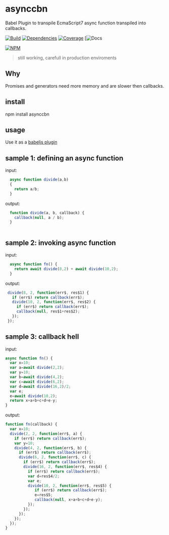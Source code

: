 # asynccbn 
Babel Plugin to transpile EcmaScript7 async function transpiled into callbacks.

[![Build](https://travis-ci.org/thr0w/asynccbn.png)](https://travis-ci.org/thr0w/asynccbn) [![Dependencies](https://david-dm.org/thr0w/asynccbn.svg)](https://david-dm.org/thr0w/asynccbn) [![Coverage](https://img.shields.io/coveralls/thr0w/asynccbn.svg)](https://coveralls.io/r/thr0w/asynccbn?branch=master)
[![Docs](https://inch-ci.org/github/thr0w/asynccbn.svg?branch=master)

[![NPM](https://nodei.co/npm/asynccbn.png?downloads=true)](https://nodei.co/npm/asynccbn/)

> still working, carefull in production enviroments

## Why

Promises and generators need more memory and are slower then callbacks.

## install
npm install asynccbn

## usage 

Use it as a [babeljs plugin](https://babeljs.io/docs/advanced/plugins/)

## sample 1: defining an async function
input:
```javascript
  async function divide(a,b)
  {                         
    return a/b;
  }            
```
output:
```javascript
  function divide(a, b, callback) {
    callback(null, a / b);
  }
  
```

## sample 2: invoking async function
input:
```javascript
  async function fn() { 
    return await divide(8,2) + await divide(10,2);
  }
```
output:
```javascript
 divide(8, 2, function(err$, res$1) {
   if (err$) return callback(err$);
   divide(10, 2, function(err$, res$2) {
     if (err$) return callback(err$);
     callback(null, res$1+res$2);
   });
 });  
```


## sample 3: callback hell
input:
```javascript
async function fn() { 
  var x=10;                   
  var a=await divide(2,2);    
  var y=10;                   
  var b=await divide(4,2);    
  var c=await divide(6,2);    
  var d=await divide(16,2)/2; 
  var e;                      
  e=await divide(10,2);       
  return x+a+b+c+d+e-y;       
}
```
output:
```javascript
function fn(callback) {
  var x=10;
  divide(2, 2, function(err$, a) {
    if (err$) return callback(err$);
    var y=10;
    divide(4, 2, function(err$, b) {
      if (err$) return callback(err$);
      divide(6, 2, function(err$, c) {
        if (err$) return callback(err$);
        divide(16, 2, function(err$, res$4) {
          if (err$) return callback(err$);
          var d=res$4/2;
          var e;
          divide(10, 2, function(err$, res$5) {
             if (err$) return callback(err$);
             e=res$5;
             callback(null, x+a+b+c+d+e-y);
          });
        });
      });
    });
  });
}
```
